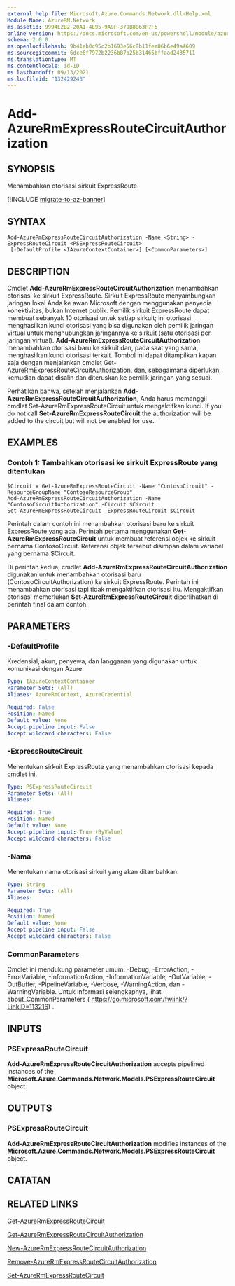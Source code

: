 ```yaml
---
external help file: Microsoft.Azure.Commands.Network.dll-Help.xml
Module Name: AzureRM.Network
ms.assetid: 9994E2B2-20A1-4E95-9A9F-379B8B63F7F5
online version: https://docs.microsoft.com/en-us/powershell/module/azurerm.network/add-azurermexpressroutecircuitauthorization
schema: 2.0.0
ms.openlocfilehash: 9b41eb0c95c2b1693e56c8b11fee86b6e49a4609
ms.sourcegitcommit: 6dce6f7972b2236b87b25b31465bffaad2435711
ms.translationtype: MT
ms.contentlocale: id-ID
ms.lasthandoff: 09/13/2021
ms.locfileid: "132429243"
---
```

# Add-AzureRmExpressRouteCircuitAuthorization

## SYNOPSIS
Menambahkan otorisasi sirkuit ExpressRoute.

[!INCLUDE [migrate-to-az-banner](../../includes/migrate-to-az-banner.md)]

## SYNTAX

```
Add-AzureRmExpressRouteCircuitAuthorization -Name <String> -ExpressRouteCircuit <PSExpressRouteCircuit>
 [-DefaultProfile <IAzureContextContainer>] [<CommonParameters>]
```

## DESCRIPTION
Cmdlet **Add-AzureRmExpressRouteCircuitAuthorization** menambahkan otorisasi ke sirkuit ExpressRoute. Sirkuit ExpressRoute menyambungkan jaringan lokal Anda ke awan Microsoft dengan menggunakan penyedia konektivitas, bukan Internet publik. Pemilik sirkuit ExpressRoute dapat membuat sebanyak 10 otorisasi untuk setiap sirkuit; ini otorisasi menghasilkan kunci otorisasi yang bisa digunakan oleh pemilik jaringan virtual untuk menghubungkan jaringannya ke sirkuit (satu otorisasi per jaringan virtual). **Add-AzureRmExpressRouteCircuitAuthorization** menambahkan otorisasi baru ke sirkuit dan, pada saat yang sama, menghasilkan kunci otorisasi terkait. Tombol ini dapat ditampilkan kapan saja dengan menjalankan cmdlet Get-AzureRmExpressRouteCircuitAuthorization, dan, sebagaimana diperlukan, kemudian dapat disalin dan diteruskan ke pemilik jaringan yang sesuai.

Perhatikan bahwa, setelah menjalankan **Add-AzureRmExpressRouteCircuitAuthorization**, Anda harus memanggil cmdlet Set-AzureRmExpressRouteCircuit untuk mengaktifkan kunci. If you do not call **Set-AzureRmExpressRouteCircuit** the authorization will be added to the circuit but will not be enabled for use.

## EXAMPLES

### Contoh 1: Tambahkan otorisasi ke sirkuit ExpressRoute yang ditentukan
```
$Circuit = Get-AzureRmExpressRouteCircuit -Name "ContosoCircuit" -ResourceGroupName "ContosoResourceGroup"
Add-AzureRmExpressRouteCircuitAuthorization -Name "ContosoCircuitAuthorization" -Circuit $Circuit
Set-AzureRmExpressRouteCircuit -ExpressRouteCircuit $Circuit
```

Perintah dalam contoh ini menambahkan otorisasi baru ke sirkuit ExpressRoute yang ada. Perintah pertama menggunakan **Get-AzureRmExpressRouteCircuit** untuk membuat referensi objek ke sirkuit bernama ContosoCircuit. Referensi objek tersebut disimpan dalam variabel yang bernama $Circuit.

Di perintah kedua, cmdlet **Add-AzureRmExpressRouteCircuitAuthorization** digunakan untuk menambahkan otorisasi baru (ContosoCircuitAuthorization) ke sirkuit ExpressRoute. Perintah ini menambahkan otorisasi tapi tidak mengaktifkan otorisasi itu. Mengaktifkan otorisasi memerlukan **Set-AzureRmExpressRouteCircuit** diperlihatkan di perintah final dalam contoh.

## PARAMETERS

### -DefaultProfile
Kredensial, akun, penyewa, dan langganan yang digunakan untuk komunikasi dengan Azure.

```yaml
Type: IAzureContextContainer
Parameter Sets: (All)
Aliases: AzureRmContext, AzureCredential

Required: False
Position: Named
Default value: None
Accept pipeline input: False
Accept wildcard characters: False
```

### -ExpressRouteCircuit
Menentukan sirkuit ExpressRoute yang menambahkan otorisasi kepada cmdlet ini.

```yaml
Type: PSExpressRouteCircuit
Parameter Sets: (All)
Aliases: 

Required: True
Position: Named
Default value: None
Accept pipeline input: True (ByValue)
Accept wildcard characters: False
```

### -Nama
Menentukan nama otorisasi sirkuit yang akan ditambahkan.

```yaml
Type: String
Parameter Sets: (All)
Aliases: 

Required: True
Position: Named
Default value: None
Accept pipeline input: False
Accept wildcard characters: False
```

### CommonParameters
Cmdlet ini mendukung parameter umum: -Debug, -ErrorAction, -ErrorVariable, -InformationAction, -InformationVariable, -OutVariable, -OutBuffer, -PipelineVariable, -Verbose, -WarningAction, dan -WarningVariable. Untuk informasi selengkapnya, lihat about_CommonParameters ( https://go.microsoft.com/fwlink/?LinkID=113216) .

## INPUTS

### PSExpressRouteCircuit
**Add-AzureRmExpressRouteCircuitAuthorization** accepts pipelined instances of the **Microsoft.Azure.Commands.Network.Models.PSExpressRouteCircuit** object.

## OUTPUTS

### PSExpressRouteCircuit
**Add-AzureRmExpressRouteCircuitAuthorization** modifies instances of the **Microsoft.Azure.Commands.Network.Models.PSExpressRouteCircuit** object.

## CATATAN

## RELATED LINKS

[Get-AzureRmExpressRouteCircuit](./Get-AzureRmExpressRouteCircuit.md)

[Get-AzureRmExpressRouteCircuitAuthorization](./Get-AzureRmExpressRouteCircuitAuthorization.md)

[New-AzureRmExpressRouteCircuitAuthorization](./New-AzureRmExpressRouteCircuitAuthorization.md)

[Remove-AzureRmExpressRouteCircuitAuthorization](./Remove-AzureRmExpressRouteCircuitAuthorization.md)

[Set-AzureRmExpressRouteCircuit](./Set-AzureRmExpressRouteCircuit.md)

